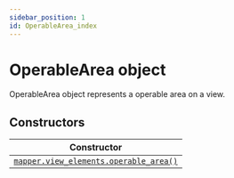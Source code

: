 ```yaml
---
sidebar_position: 1
id: OperableArea_index
---
```


# OperableArea object
OperableArea object represents a operable area on a view.

## Constructors
|Constructor|
|---|
|[`mapper.view_elements.operable_area()`](/libs/mapper/mapper_view_elements_operable_area)
